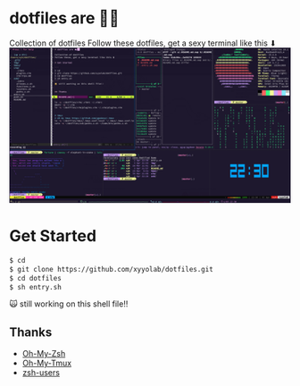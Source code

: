 # dotfiles are 🦄🦄

Collection of dotfiles
Follow these dotfiles, get a sexy terminal like this ⬇︎
![terminal](./img/terminal.png)

# Get Started

```
$ cd 
$ git clone https://github.com/xyyolab/dotfiles.git
$ cd dotfiles
$ sh entry.sh
```
🙀 still working on this shell file!!


## Thanks

 - [Oh-My-Zsh](https://github.com/ohmyzsh/ohmyzsh)
 - [Oh-My-Tmux](https://github.com/gpakosz/.tmux)
 - [zsh-users](https://github.com/zsh-users)

